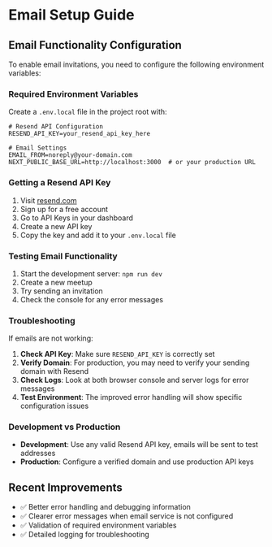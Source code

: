 # Email Setup Guide

## Email Functionality Configuration

To enable email invitations, you need to configure the following environment variables:

### Required Environment Variables

Create a `.env.local` file in the project root with:

```env
# Resend API Configuration
RESEND_API_KEY=your_resend_api_key_here

# Email Settings
EMAIL_FROM=noreply@your-domain.com
NEXT_PUBLIC_BASE_URL=http://localhost:3000  # or your production URL
```

### Getting a Resend API Key

1. Visit [resend.com](https://resend.com)
2. Sign up for a free account
3. Go to API Keys in your dashboard
4. Create a new API key
5. Copy the key and add it to your `.env.local` file

### Testing Email Functionality

1. Start the development server: `npm run dev`
2. Create a new meetup
3. Try sending an invitation
4. Check the console for any error messages

### Troubleshooting

If emails are not working:

1. **Check API Key**: Make sure `RESEND_API_KEY` is correctly set
2. **Verify Domain**: For production, you may need to verify your sending domain with Resend
3. **Check Logs**: Look at both browser console and server logs for error messages
4. **Test Environment**: The improved error handling will show specific configuration issues

### Development vs Production

- **Development**: Use any valid Resend API key, emails will be sent to test addresses
- **Production**: Configure a verified domain and use production API keys

## Recent Improvements

- ✅ Better error handling and debugging information
- ✅ Clearer error messages when email service is not configured
- ✅ Validation of required environment variables
- ✅ Detailed logging for troubleshooting